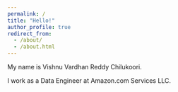 ```yaml
---
permalink: /
title: "Hello!"
author_profile: true
redirect_from:
  - /about/
  - /about.html
---
```


My name is Vishnu Vardhan Reddy Chilukoori.

I work as a Data Engineer at Amazon.com Services LLC.
